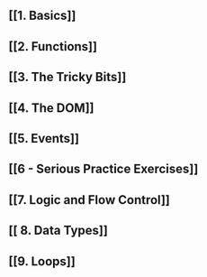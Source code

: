 ## [[1. Basics]]

## [[2. Functions]]

## [[3. The Tricky Bits]]

## [[4. The DOM]]

## [[5. Events]]

## [[6 - Serious Practice Exercises]]

## [[7. Logic and Flow Control]]

## [[ 8. Data Types]]

## [[9. Loops]]



